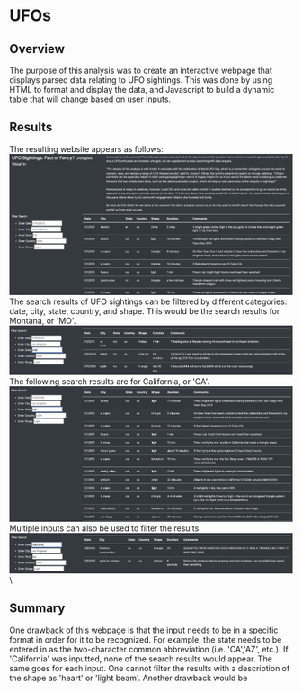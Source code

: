 # UFOs
## Overview
The purpose of this analysis was to create an interactive webpage that displays parsed data relating to UFO sightings. This was done by using HTML to format and display the data, and Javascript to build a dynamic table that will change based on user inputs. 
## Results
The resulting website appears as follows:
![txt](https://github.com/carrotdip/UFOs/blob/09e7c4ab40023e52f87eb8173f88dd8e447ee6d2/Screen%20Shot%202022-01-15%20at%205.01.38%20PM.png)\
The search results of UFO sightings can be filtered by different categories: date, city, state, country, and shape. This would be the search results for Montana, or 'MO'.
![mo](https://github.com/carrotdip/UFOs/blob/main/Screen%20Shot%202022-01-15%20at%205.01.53%20PM.png)\
The following search results are for California, or 'CA'.
![ca](https://github.com/carrotdip/UFOs/blob/main/Screen%20Shot%202022-01-15%20at%205.02.04%20PM.png)\
Multiple inputs can also be used to filter the results.
![both](https://github.com/carrotdip/UFOs/blob/main/Screen%20Shot%202022-01-15%20at%205.04.37%20PM.png)\
## Summary
One drawback of this webpage is that the input needs to be in a specific format in order for it to be recognized. For example, the state needs to be entered in as the two-character common abbreviation (i.e. 'CA','AZ', etc.). If 'California' was inputted, none of the search results would appear. The same goes for each input. One cannot filter the results with a description of the shape as 'heart' or 'light beam'. 
Another drawback would be
